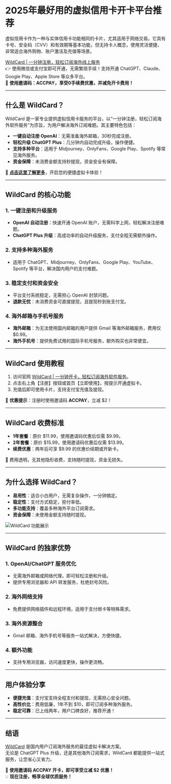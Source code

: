 # 2025年最好用的虚拟信用卡开卡平台推荐

虚拟信用卡作为一种与实体信用卡功能相同的卡片，尤其适用于网络交易。它具有卡号、安全码（CVV）和有效期等基本功能，但无持卡人概念，使用灵活便捷，非常适合海外购物、账户激活及充值等场景。

[WildCard | 一分钟注册，轻松订阅海外线上服务](https://bit.ly/bewildcard)  
👉 使用微信或支付宝即可开通，无需繁琐手续！支持开通 ChatGPT、Claude、Google Play、Apple Store 等众多平台。  
📢 **使用邀请码：ACCPAY，享受0手续费优惠，并减免开卡费用！**

---

## 什么是 WildCard？

WildCard 是一家专业提供虚拟信用卡服务的平台，以“一分钟注册，轻松订阅海外软件服务”为宗旨，为用户解决海外订阅难题。其主要特色包括：

- **一键自动注册 OpenAI**：无需准备海外邮箱，30秒完成注册。
- **轻松升级 ChatGPT Plus**：几分钟内自动完成升级，操作便捷。
- **支持多种平台**：适用于 Midjourney、OnlyFans、Google Play、Spotify 等常见海外服务。
- **资金保障**：未消费金额支持秒提现，资金安全有保障。

🎯 **[点击这里了解更多](https://bit.ly/bewildcard)**，开启您的便捷虚拟卡体验！

---

## WildCard 的核心功能

### 1. 一键注册和升级服务
- **OpenAI 自动注册**：快速开通 OpenAI 账户，无需科学上网，轻松解决注册难题。
- **ChatGPT Plus 升级**：高成功率的自动升级服务，支付全程无需额外操作。

### 2. 支持多种海外服务
- 适用于 ChatGPT、Midjourney、OnlyFans、Google Play、YouTube、Spotify 等平台，解决国内用户的支付难题。

### 3. 稳定支付和资金安全
- 平台支付系统稳定，无需担心 OpenAI 封禁问题。
- **退款无忧**：未消费资金可直接提现，且提现秒到账支付宝。

### 4. 海外邮箱与手机号服务
- **海外邮箱**：为无法使用国内邮箱的用户提供 Gmail 等海外邮箱服务，费用仅 $0.99。
- **海外手机号**：提供免费试用的国际手机号服务，额外购买也非常便宜。

---

## WildCard 使用教程

1. 访问官网 [WildCard | 一分钟开卡，轻松订阅海外软件服务](https://bit.ly/bewildcard)。
2. 点击右上角【注册】按钮或首页【立即使用】，按提示开通虚拟卡。
3. 充值后即可使用卡片，支持支付宝充值及提现。


🎁 **优惠提示**：注册时使用邀请码 **ACCPAY**，立减 $2！

---

## WildCard 收费标准

- **1年套餐**：原价 $11.99，使用邀请码优惠后仅需 $9.99。
- **2年套餐**：原价 $15.99，使用邀请码优惠后仅需 $13.99。
- **续费优惠**：两年后可享 $9.99 的优惠价续期或开新卡。

📌 费用透明，无其他隐形收费，支持随时提现，资金无损失。

---

## 为什么选择 WildCard？

- **易用性**：适合小白用户，无需复杂操作，一分钟搞定。
- **稳定性**：支付方式稳定，拒付率低。
- **多功能支持**：覆盖多种海外平台订阅需求。
- **资金保障**：未使用金额支持随时提现。

![WildCard 功能展示](https://aitechshare-com.oss-cn-shanghai.aliyuncs.com/article/202505081022388.png)

---

## WildCard 的独家优势

### 1. OpenAI/ChatGPT 服务优化
- 无需海外邮箱或网络代理，即可轻松注册和升级。
- 提供专用浏览器和 API 转发服务，杜绝封号风险。

### 2. 海外网络支持
- 免费提供网络插件和远程环境，适用于支付绑卡等特殊需求。

### 3. 海外资源整合
- Gmail 邮箱、海外手机号等服务一站式解决，方便快捷。

### 4. 额外功能
- 支持专用浏览器，访问速度更快，操作更流畅。

---

## 用户体验分享

- **便捷充值**：支付宝支持全程支付和提现，无需担心安全问题。
- **高性价比**：费用低廉，1年不到 $10，即可订阅多种海外服务。
- **稳定可靠**：已上线两年，用户口碑良好，推荐开通！

---

## 结语

[WildCard](https://bit.ly/bewildcard) 是国内用户订阅海外服务的最佳虚拟卡解决方案。  
无论是 ChatGPT Plus 升级，还是其他海外订阅需求，WildCard 都能提供一站式服务，让您省心又省力。

📢 **使用邀请码 ACCPAY 开卡，即可享受立减 $2 优惠！**  
💡 **现在注册，畅享全球优质服务！**

